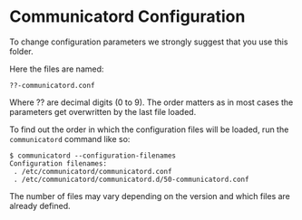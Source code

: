 
# Communicatord Configuration

To change configuration parameters we strongly suggest that you use this
folder.

Here the files are named:

    ??-communicatord.conf

Where ?? are decimal digits (0 to 9). The order matters as in most cases
the parameters get overwritten by the last file loaded.

To find out the order in which the configuration files will be loaded,
run the `communicatord` command like so:

    $ communicatord --configuration-filenames
    Configuration filenames:
     . /etc/communicatord/communicatord.conf
     . /etc/communicatord/communicatord.d/50-communicatord.conf

The number of files may vary depending on the version and which files are
already defined.

